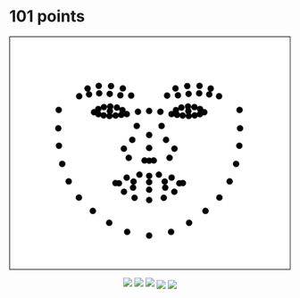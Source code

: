 # 101 points
<p align="middle">
  <img src="./points/101.png" align="center" />
</p>
<p align="middle">
  <img src="./gif/1.gif" width="33%" />
  <img src="./gif/2.gif" width="33%" /> 
  <img src="./gif/b.gif" width="33%" />
  <img src="./gif/4.gif" align="center" />
  <img src="./gif/n.gif" align="center" />
</p>
